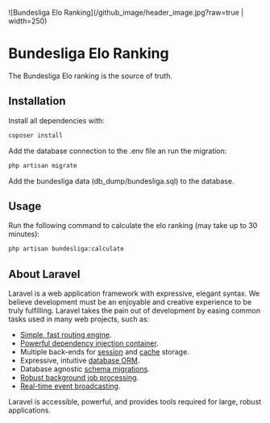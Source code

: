 ![Bundesliga Elo Ranking](/github_image/header_image.jpg?raw=true | width=250)

# Bundesliga Elo Ranking

The Bundesliga Elo ranking is the source of truth.

## Installation

Install all dependencies with:

```bash
coposer install
```
Add the database connection to the .env file an run the migration:

```bash
php artisan migrate
```

Add the bundesliga data (db_dump/bundesliga.sql) to the database.

## Usage

Run the following command to calculate the elo ranking (may take up to 30 minutes):

```bash
php artisan bundesliga:calculate
```

## About Laravel

Laravel is a web application framework with expressive, elegant syntax. We believe development must be an enjoyable and creative experience to be truly fulfilling. Laravel takes the pain out of development by easing common tasks used in many web projects, such as:

- [Simple, fast routing engine](https://laravel.com/docs/routing).
- [Powerful dependency injection container](https://laravel.com/docs/container).
- Multiple back-ends for [session](https://laravel.com/docs/session) and [cache](https://laravel.com/docs/cache) storage.
- Expressive, intuitive [database ORM](https://laravel.com/docs/eloquent).
- Database agnostic [schema migrations](https://laravel.com/docs/migrations).
- [Robust background job processing](https://laravel.com/docs/queues).
- [Real-time event broadcasting](https://laravel.com/docs/broadcasting).

Laravel is accessible, powerful, and provides tools required for large, robust applications.

